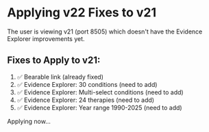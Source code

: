 # Applying v22 Fixes to v21

The user is viewing v21 (port 8505) which doesn't have the Evidence Explorer improvements yet.

## Fixes to Apply to v21:
1. ✅ Bearable link (already fixed)
2. ✅ Evidence Explorer: 30 conditions (need to add)
3. ✅ Evidence Explorer: Multi-select conditions (need to add)
4. ✅ Evidence Explorer: 24 therapies (need to add)
5. ✅ Evidence Explorer: Year range 1990-2025 (need to add)

Applying now...

